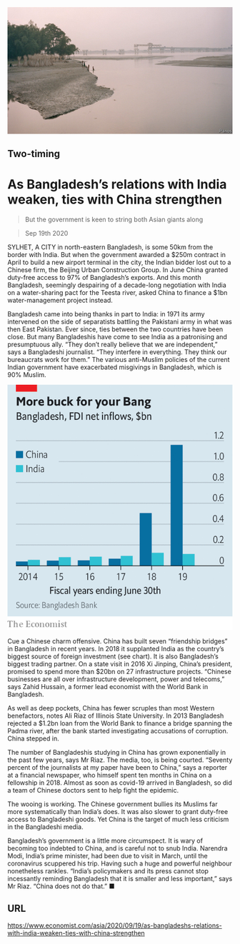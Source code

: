 ![](./images/20200919_ASP503.jpg)

## Two-timing

# As Bangladesh’s relations with India weaken, ties with China strengthen

> But the government is keen to string both Asian giants along

> Sep 19th 2020

SYLHET, A CITY in north-eastern Bangladesh, is some 50km from the border with India. But when the government awarded a $250m contract in April to build a new airport terminal in the city, the Indian bidder lost out to a Chinese firm, the Beijing Urban Construction Group. In June China granted duty-free access to 97% of Bangladesh’s exports. And this month Bangladesh, seemingly despairing of a decade-long negotiation with India on a water-sharing pact for the Teesta river, asked China to finance a $1bn water-management project instead.

Bangladesh came into being thanks in part to India: in 1971 its army intervened on the side of separatists battling the Pakistani army in what was then East Pakistan. Ever since, ties between the two countries have been close. But many Bangladeshis have come to see India as a patronising and presumptuous ally. “They don’t really believe that we are independent,” says a Bangladeshi journalist. “They interfere in everything. They think our bureaucrats work for them.” The various anti-Muslim policies of the current Indian government have exacerbated misgivings in Bangladesh, which is 90% Muslim.



![](./images/20200919_ASC302.png)

Cue a Chinese charm offensive. China has built seven “friendship bridges” in Bangladesh in recent years. In 2018 it supplanted India as the country’s biggest source of foreign investment (see chart). It is also Bangladesh’s biggest trading partner. On a state visit in 2016 Xi Jinping, China’s president, promised to spend more than $20bn on 27 infrastructure projects. “Chinese businesses are all over infrastructure development, power and telecoms,” says Zahid Hussain, a former lead economist with the World Bank in Bangladesh. 

As well as deep pockets, China has fewer scruples than most Western benefactors, notes Ali Riaz of Illinois State University. In 2013 Bangladesh rejected a $1.2bn loan from the World Bank to finance a bridge spanning the Padma river, after the bank started investigating accusations of corruption. China stepped in. 

The number of Bangladeshis studying in China has grown exponentially in the past few years, says Mr Riaz. The media, too, is being courted. “Seventy percent of the journalists at my paper have been to China,” says a reporter at a financial newspaper, who himself spent ten months in China on a fellowship in 2018. Almost as soon as covid-19 arrived in Bangladesh, so did a team of Chinese doctors sent to help fight the epidemic.

The wooing is working. The Chinese government bullies its Muslims far more systematically than India’s does. It was also slower to grant duty-free access to Bangladeshi goods. Yet China is the target of much less criticism in the Bangladeshi media.

 Bangladesh’s government is a little more circumspect. It is wary of becoming too indebted to China, and is careful not to snub India. Narendra Modi, India’s prime minister, had been due to visit in March, until the coronavirus scuppered his trip. Having such a huge and powerful neighbour nonetheless rankles. “India’s policymakers and its press cannot stop incessantly reminding Bangladesh that it is smaller and less important,” says Mr Riaz. “China does not do that.” ■

## URL

https://www.economist.com/asia/2020/09/19/as-bangladeshs-relations-with-india-weaken-ties-with-china-strengthen
